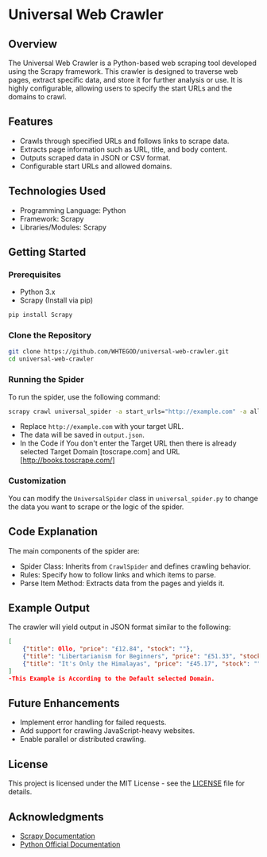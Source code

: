 # Universal Web Crawler

## Overview
The Universal Web Crawler is a Python-based web scraping tool developed using the Scrapy framework. This crawler is designed to traverse web pages, extract specific data, and store it for further analysis or use. It is highly configurable, allowing users to specify the start URLs and the domains to crawl.

## Features
- Crawls through specified URLs and follows links to scrape data.
- Extracts page information such as URL, title, and body content.
- Outputs scraped data in JSON or CSV format.
- Configurable start URLs and allowed domains.

## Technologies Used
- Programming Language: Python
- Framework: Scrapy
- Libraries/Modules: Scrapy

## Getting Started

### Prerequisites
- Python 3.x
- Scrapy (Install via pip)

```bash
pip install Scrapy
```

### Clone the Repository
```bash
git clone https://github.com/WHTEGOD/universal-web-crawler.git
cd universal-web-crawler
```

### Running the Spider
To run the spider, use the following command:

```bash
scrapy crawl universal_spider -a start_urls="http://example.com" -a allowed_domains="example.com" -o output.json
```
- Replace `http://example.com` with your target URL.
- The data will be saved in `output.json`.
- In the Code if You don't enter the Target URL then there is already selected Target Domain [toscrape.com] and URL [http://books.toscrape.com/]

### Customization
You can modify the `UniversalSpider` class in `universal_spider.py` to change the data you want to scrape or the logic of the spider.

## Code Explanation
The main components of the spider are:

- Spider Class: Inherits from `CrawlSpider` and defines crawling behavior.
- Rules: Specify how to follow links and which items to parse.
- Parse Item Method: Extracts data from the pages and yields it.

## Example Output
The crawler will yield output in JSON format similar to the following:

```json
[
    {"title": Ollo, "price": "£12.84", "stock": ""},
    {"title": "Libertarianism for Beginners", "price": "£51.33", "stock": ""},
    {"title": "It's Only the Himalayas", "price": "£45.17", "stock": ""},
]
-This Example is According to the Default selected Domain.
```

## Future Enhancements
- Implement error handling for failed requests.
- Add support for crawling JavaScript-heavy websites.
- Enable parallel or distributed crawling.

## License
This project is licensed under the MIT License - see the [LICENSE](LICENSE) file for details.

## Acknowledgments
- [Scrapy Documentation](https://docs.scrapy.org)
- [Python Official Documentation](https://docs.python.org)

```

